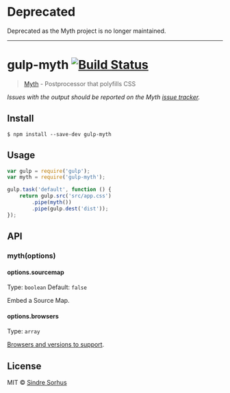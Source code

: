 # Deprecated

Deprecated as the Myth project is no longer maintained.

---


# gulp-myth [![Build Status](https://travis-ci.org/sindresorhus/gulp-myth.svg?branch=master)](https://travis-ci.org/sindresorhus/gulp-myth)

> [Myth](https://github.com/segmentio/myth) - Postprocessor that polyfills CSS

*Issues with the output should be reported on the Myth [issue tracker](https://github.com/segmentio/myth).*


## Install

```
$ npm install --save-dev gulp-myth
```


## Usage

```js
var gulp = require('gulp');
var myth = require('gulp-myth');

gulp.task('default', function () {
	return gulp.src('src/app.css')
		.pipe(myth())
		.pipe(gulp.dest('dist'));
});
```


## API

### myth(options)

#### options.sourcemap

Type: `boolean`
Default: `false`

Embed a Source Map.

#### options.browsers

Type: `array`

[Browsers and versions to support](https://github.com/ai/autoprefixer#browsers).


## License

MIT © [Sindre Sorhus](http://sindresorhus.com)
